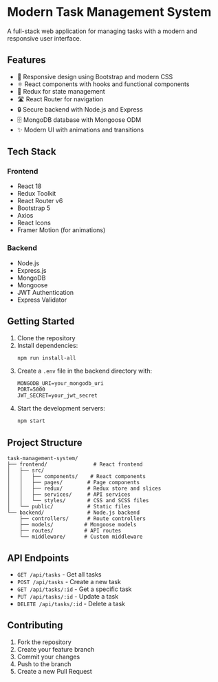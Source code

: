 # Modern Task Management System

A full-stack web application for managing tasks with a modern and responsive user interface.

## Features

- 📱 Responsive design using Bootstrap and modern CSS
- ⚛️ React components with hooks and functional components
- 🔄 Redux for state management
- 🛣️ React Router for navigation
- 🔒 Secure backend with Node.js and Express
- 🗄️ MongoDB database with Mongoose ODM
- ✨ Modern UI with animations and transitions

## Tech Stack

### Frontend
- React 18
- Redux Toolkit
- React Router v6
- Bootstrap 5
- Axios
- React Icons
- Framer Motion (for animations)

### Backend
- Node.js
- Express.js
- MongoDB
- Mongoose
- JWT Authentication
- Express Validator

## Getting Started

1. Clone the repository
2. Install dependencies:
   ```bash
   npm run install-all
   ```
3. Create a `.env` file in the backend directory with:
   ```
   MONGODB_URI=your_mongodb_uri
   PORT=5000
   JWT_SECRET=your_jwt_secret
   ```
4. Start the development servers:
   ```bash
   npm start
   ```

## Project Structure

```
task-management-system/
├── frontend/               # React frontend
│   ├── src/
│   │   ├── components/    # React components
│   │   ├── pages/        # Page components
│   │   ├── redux/        # Redux store and slices
│   │   ├── services/     # API services
│   │   └── styles/       # CSS and SCSS files
│   └── public/           # Static files
└── backend/              # Node.js backend
    ├── controllers/      # Route controllers
    ├── models/          # Mongoose models
    ├── routes/          # API routes
    └── middleware/      # Custom middleware
```

## API Endpoints

- `GET /api/tasks` - Get all tasks
- `POST /api/tasks` - Create a new task
- `GET /api/tasks/:id` - Get a specific task
- `PUT /api/tasks/:id` - Update a task
- `DELETE /api/tasks/:id` - Delete a task

## Contributing

1. Fork the repository
2. Create your feature branch
3. Commit your changes
4. Push to the branch
5. Create a new Pull Request 